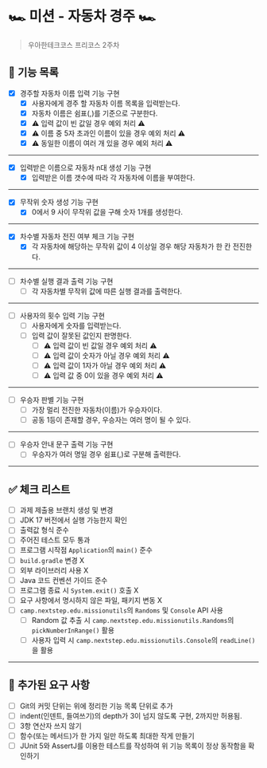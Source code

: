# 🏎️ 미션 - 자동차 경주 🏎️

> 우아한테크코스 프리코스 2주차

## 🚀 기능 목록

- [X] 경주할 자동차 이름 입력 기능 구현
    - [X] 사용자에게 경주 할 자동차 이름 목록을 입력받는다.
    - [X] 자동차 이름은 쉼표(,)를 기준으로 구분한다.
    - [X] ⚠️ 입력 값이 빈 값일 경우 예외 처리 ⚠️
    - [X] ⚠️ 이름 중 5자 초과인 이름이 있을 경우 예외 처리 ⚠️
    - [X] ⚠️ 동일한 이름이 여러 개 있을 경우 예외 처리 ⚠️

---

- [X] 입력받은 이름으로 자동차 n대 생성 기능 구현
    - [X] 입력받은 이름 갯수에 따라 각 자동차에 이름을 부여한다.

---

- [X] 무작위 숫자 생성 기능 구현
    - [X] 0에서 9 사이 무작위 값을 구해 숫자 1개를 생성한다.

---

- [X] 차수별 자동차 전진 여부 체크 기능 구현
    - [X] 각 자동차에 해당하는 무작위 값이 4 이상일 경우 해당 자동차가 한 칸 전진한다.

---

- [ ] 차수별 실행 결과 출력 기능 구현
    - [ ] 각 자동차별 무작위 값에 따른 실행 결과를 출력한다.

---

- [ ] 사용자의 횟수 입력 기능 구현
    - [ ] 사용자에게 숫자를 입력받는다.
    - [ ] 입력 값이 잘못된 값인지 판명한다.
        - [ ] ⚠️ 입력 값이 빈 값일 경우 예외 처리 ⚠️
        - [ ] ⚠️ 입력 값이 숫자가 아닐 경우 예외 처리 ⚠️
        - [ ] ⚠️ 입력 값이 1자가 아닐 경우 예외 처리 ⚠️
        - [ ] ⚠️ 입력 값 중 0이 있을 경우 예외 처리 ⚠️

---

- [ ] 우승자 판별 기능 구현
    - [ ] 가장 멀리 전진한 자동차(이름)가 우승자이다.
    - [ ] 공동 1등이 존재할 경우, 우승자는 여러 명이 될 수 있다.

---

- [ ] 우승자 안내 문구 출력 기능 구현
    - [ ] 우승자가 여러 명일 경우 쉼표(,)로 구분해 출력한다.

---

## ✅ 체크 리스트

- [ ] 과제 제출용 브랜치 생성 및 변경
- [ ] JDK 17 버전에서 실행 가능한지 확인
- [ ] 출력값 형식 준수
- [ ] 주어진 테스트 모두 통과
- [ ] 프로그램 시작점 `Application`의 `main()` 준수
- [ ] `build.gradle` 변경 X
- [ ] 외부 라이브러리 사용 X
- [ ] Java 코드 컨벤션 가이드 준수
- [ ] 프로그램 종료 시 `System.exit()` 호출 X
- [ ] 요구 사항에서 명시하지 않은 파일, 패키지 변동 X
- [ ] `camp.nextstep.edu.missionutils`의 `Randoms` 및 `Console` API 사용
    - [ ] Random 값 추출 시 `camp.nextstep.edu.missionutils.Randoms`의 `pickNumberInRange()` 활용
    - [ ] 사용자 입력 시 `camp.nextstep.edu.missionutils.Console`의 `readLine()`을 활용

---

## 🚨 추가된 요구 사항

- [ ] Git의 커밋 단위는 위에 정리한 기능 목록 단위로 추가
- [ ] indent(인덴트, 들여쓰기)의 depth가 3이 넘지 않도록 구현, 2까지만 허용됨.
- [ ] 3항 연산자 쓰지 않기
- [ ] 함수(또는 메서드)가 한 가지 일만 하도록 최대한 작게 만들기
- [ ] JUnit 5와 AssertJ를 이용한 테스트를 작성하여 위 기능 목록이 정상 동작함을 확인하기